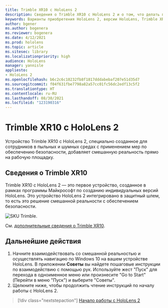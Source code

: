 ```yaml
---
title: Trimble XR10 с HoloLens 2
description: Сведения о Trimble XR10 с HoloLens 2 и о том, что делать после получения устройства.
keywords: Варианты приобретения HoloLens 2, версии HoloLens, Trimble XR10
author: bgener
ms.author: bogenera
ms.reviewer: bogenera
ms.date: 4/12/2021
ms.prod: hololens
ms.topic: article
ms.sitesec: library
ms.localizationpriority: high
audience: HoloLens
manager: yannisle
appliesto:
- HoloLens 2
ms.openlocfilehash: b6c2c6c10232fb8f1817dddabebaf207e51d35d7
ms.sourcegitcommit: f04f631fbe7798a82a57cc01fc56dc2edf13c5f2
ms.translationtype: HT
ms.contentlocale: ru-RU
ms.lasthandoff: 08/30/2021
ms.locfileid: "123190316"
---
```

# <a name="trimble-xr10-with-hololens-2"></a>Trimble XR10 с HoloLens 2

Устройство Trimble XR10 с HoloLens 2, специально созданное для сотрудников в пыльных и шумных средах с применением мер по обеспечению безопасности, добавляет смешанную реальность прямо на рабочую площадку.

## <a name="learn-about-trimble-xr10"></a>Сведения о Trimble XR10

Trimble XR10 с HoloLens 2 — это первое устройство, созданное в рамках программы Майкрософт по созданию индивидуальных версий HoloLens. Это устройство HoloLens 2 интегрировано в защитный шлем, то есть это решение смешанной реальности с обеспечением безопасности.

![SKU Trimble.](./images/trimble-ed.png)

См. [дополнительные сведения о Trimble XR10](https://fieldtech.trimble.com/en/product/trimble-xr10-with-hololens-2).

## <a name="next-steps"></a>Дальнейшие действия

1. Начните взаимодействовать со смешанной реальностью и осуществлять навигацию по Windows 10 на вашем устройстве HoloLens. В приложении **Советы** вы найдете пошаговые инструкции по взаимодействию с помощью рук. Используйте жест "Пуск" для перехода в одноименное меню или произнесите "Go to Start" (Перейти в меню "Пуск") и выберите "Советы".
1. Щелкните ниже, чтобы продолжить чтение инструкций по началу работы с HoloLens 2.

> [!div class="nextstepaction"]
> [Начало работы с HoloLens 2](hololens2-basic-usage.md)